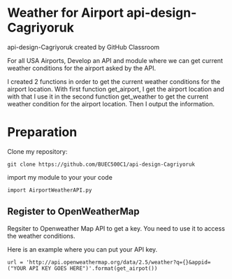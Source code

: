 # Weather for Airport api-design-Cagriyoruk
api-design-Cagriyoruk created by GitHub Classroom

For all USA Airports, Develop an API and module where we can get current weather conditions for the airport asked by the API.

I created 2 functions in order to get the current weather conditions for the airport location. With first function get_airport, I get the airport location and with that I use it in the second function get_weather to get the current weather condition for the airport location. Then I output the information.

# Preparation
Clone my repository:

``` 
git clone https://github.com/BUEC500C1/api-design-Cagriyoruk
```
 
import my module to your your code

``` 
import AirportWeatherAPI.py
```
## Register to OpenWeatherMap
Regsiter to Openweather Map API to get a key. You need to use it to access the weather conditions. 

Here is an example where you can put your API key.

```
url = 'http://api.openweathermap.org/data/2.5/weather?q={}&appid=("YOUR API KEY GOES HERE")'.format(get_airpot()) 
```
